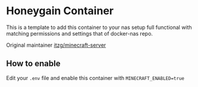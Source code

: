 # Honeygain Container

This is a template to add this container to your nas setup full functional with matching permissions and settings that of docker-nas repo.

Original maintainer [itzg/minecraft-server](https://hub.docker.com/r/itzg/minecraft-server)

## How to enable

Edit your `.env` file and enable this container with `MINECRAFT_ENABLED=true`

